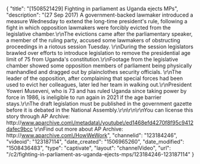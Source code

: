 {
    "title": "[1508521429] Fighting in parliament as Uganda ejects MPs",
    "description": "(27 Sep 2017) A government-backed lawmaker introduced a measure Wednesday to extend the long-time president's rule, following a fight in which opposition lawmakers were forcibly evicted from the legislative chamber.\r\nThe evictions came after the parliamentary speaker, a member of the ruling party, accused some lawmakers of obstructing proceedings in a riotous session Tuesday. \r\nDuring the session legislators brawled over efforts to introduce legislation to remove the presidential age limit of 75 from Uganda's constitution.\r\nFootage from the legislative chamber showed some opposition members of parliament being physically manhandled and dragged out by plainclothes security officials. \r\nThe leader of the opposition, after complaining that special forces had been used to evict her colleagues, later led her team in walking out.\r\nPresident Yoweri Museveni, who is 73 and has ruled Uganda since taking power by force in 1986, is ineligible to run again in 2021 if the age barrier stays.\r\nThe draft legislation must be published in the government gazette before it is debated in the National Assembly.\r\n\r\n\r\nYou can license this story through AP Archive: http:\/\/www.aparchive.com\/metadata\/youtube\/ed1468efd4270f8f95c9412dafec9bcc \r\nFind out more about AP Archive: http:\/\/www.aparchive.com\/HowWeWork",
    "channelid": "123184246",
    "videoid": "123187114",
    "date_created": "1506965260",
    "date_modified": "1508436483",
    "type": "captivate",
    "layout": "channelVideo",
    "url": "\/c2\/fighting-in-parliament-as-uganda-ejects-mps\/123184246-123187114"
}